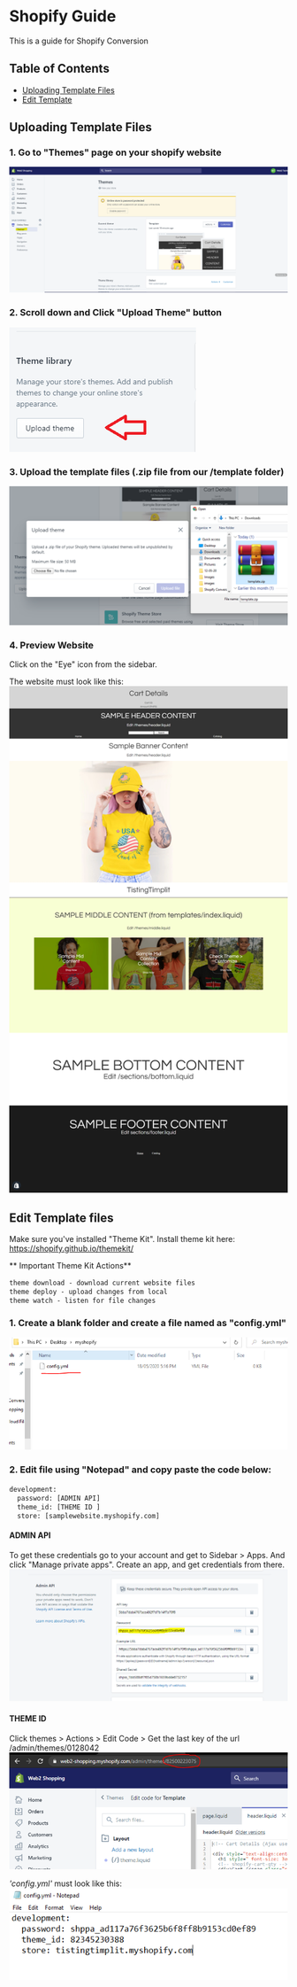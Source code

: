 # Shopify Guide
This is a guide for Shopify Conversion

## Table of Contents

- [Uploading Template Files](#uploading-template-files)
- [Edit Template](#edit-template-files)

## Uploading Template Files

### 1. Go to "Themes" page on your shopify website
![alt text](https://github.com/prospkarl/shopifytemplate/blob/master/images/themes_page.png?raw=true)

### 2. Scroll down and Click "Upload Theme" button
![alt text](https://github.com/prospkarl/shopifytemplate/blob/master/images/upload_btn.png?raw=true)

### 3. Upload the template files (.zip file from our /template folder)
![alt text](https://github.com/prospkarl/shopifytemplate/blob/master/images/upload_template.png?raw=true)

### 4. Preview Website
Click on the "Eye" icon from the sidebar.

The website must look like this:
![alt text](https://github.com/prospkarl/shopifytemplate/blob/master/images/done_upload.png?raw=true)

## Edit Template files

Make sure you've installed "Theme Kit". Install theme kit here: https://shopify.github.io/themekit/

** Important Theme Kit Actions**
```
theme download - download current website files
theme deploy - upload changes from local
theme watch - listen for file changes
```

### 1. Create a blank folder and create a file named as "config.yml"
![alt text](https://github.com/prospkarl/shopifytemplate/blob/master/images/createconfig.PNG?raw=true)

### 2. Edit file using "Notepad" and copy paste the code below:

```
development:
  password: [ADMIN API]
  theme_id: [THEME ID ]
  store: [samplewebsite.myshopify.com]
```

#### ADMIN API
To get these credentials go to your account and get to Sidebar > Apps. And click "Manage private apps". Create an app, and get credentials from there.
![alt text](https://github.com/prospkarl/shopifytemplate/blob/master/images/adminapi.png?raw=true)

#### THEME ID
Click themes > Actions > Edit Code > Get the last key of the url /admin/themes/0128042
![alt text](https://github.com/prospkarl/shopifytemplate/blob/master/images/theme_id.png?raw=true)

_'config.yml'_ must look like this:
![alt text](https://github.com/prospkarl/shopifytemplate/blob/master/images/configuration.png?raw=true)
